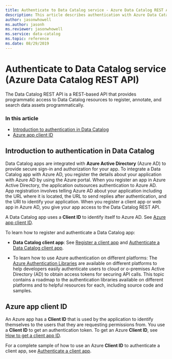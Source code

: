 ```yaml
---
title: Authenticate to Data Catalog service - Azure Data Catalog REST API
description: This article describes authentication with Azure Data Catalog using the REST API.
author: jasonwhowell
ms.author: jasonh
ms.reviewer: jasonwhowell
ms.service: data-catalog
ms.topic: reference
ms.date: 08/29/2019
---
```


# Authenticate to Data Catalog service (Azure Data Catalog REST API)

The Data Catalog REST API is a REST-based API that provides programmatic access to Data Catalog resources to register, annotate, and search data assets programmatically.  

### In this article  
- [Introduction to authentication in Data Catalog](#intro)  
- [Azure app client ID](#clientID)  
  
<a name="intro"/>

## Introduction to authentication in Data Catalog

Data Catalog apps are integrated with **Azure Active Directory** (Azure AD) to provide secure sign-in and authorization for your app. To integrate a Data Catalog app with Azure AD, you register the details about your application with Azure AD by using the Azure portal. When you register an app in Azure Active Directory, the application outsources authentication to Azure AD. App registration involves telling Azure AD about your application including the URL where it is located, the URL to send replies after authentication, and the URI to identify your application. When you register a client app or web app in Azure AD, you give your app access to the Data Catalog REST API.  
  
A Data Catalog app uses a **Client ID** to identify itself to Azure AD. See [Azure app client ID](#clientID).  
  
To learn how to register and authenticate a Data Catalog app:  
  
- **Data Catalog client app**: See [Register a client app](Register-a-client-app.md) and [Authenticate a Data Catalog client app](Authenticate-a-client-app.md).  
  
- To learn how to use Azure authentication on different platforms: The [Azure Authentication Libraries](https://msdn.microsoft.com/library/azure/dn151135.aspx) are available on different platforms to help developers easily authenticate users to cloud or o-premises Active Directory (AD) to obtain access tokens for securing API calls. This topic contains a roadmap to the authentication libraries available on different platforms and to helpful resources for each, including source code and samples.  
  
<a name="clientID"/>

## Azure app client ID

An Azure app has a **Client ID** that is used by the application to identify themselves to the users that they are requesting permissions from. You use a **Client ID** to get an authentication token. To get an Azure **Client ID**, see [How to get a client app ID](Register-a-client-app.md#get-the-application-client-id).
  
For a complete sample of how to use an Azure **Client ID** to authenticate a client app, see [Authenticate a client app](Authenticate-a-client-app.md).  
  
